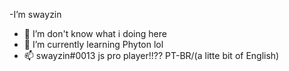 -I’m swayzin
- 👀 I’m don't know what i doing here
- 🌱 I’m currently learning Phyton lol
- 📫 swayzin#0013
js pro player!!??
PT-BR/(a litte bit of English)

<!---
swayzin/swayzin is a ✨ special ✨ repository because its `README.md` (this file) appears on your GitHub profile.
You can click the Preview link to take a look at your changes.
--->
